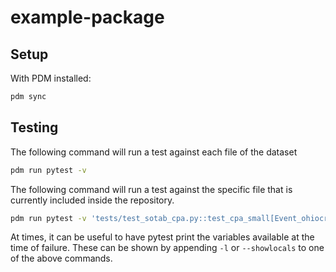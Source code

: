 # example-package

## Setup
With PDM installed:
```bash
pdm sync
```

## Testing
The following command will run a test against each file of the dataset
```bash
pdm run pytest -v
```

The following command will run a test against the specific file that is currently included inside the repository.
```bash
pdm run pytest -v 'tests/test_sotab_cpa.py::test_cpa_small[Event_ohiocreditunions.org_September2020_CPA.json.gz]'
```

At times, it can be useful to have pytest print the variables available at the time of failure.
These can be shown by appending `-l` or `--showlocals` to one of the above commands.
